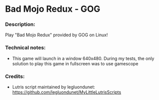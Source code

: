 # Bad Mojo Redux - GOG
### Description:
Play "Bad Mojo Redux" provided by GOG on Linux!
### Technical notes:
- This game will launch in a window 640x480. During my tests, the only solution to play this game in fullscreen was to use gamescope
### Credits:
- Lutris script maintained by legluondunet: https://github.com/legluondunet/MyLittleLutrisScripts
